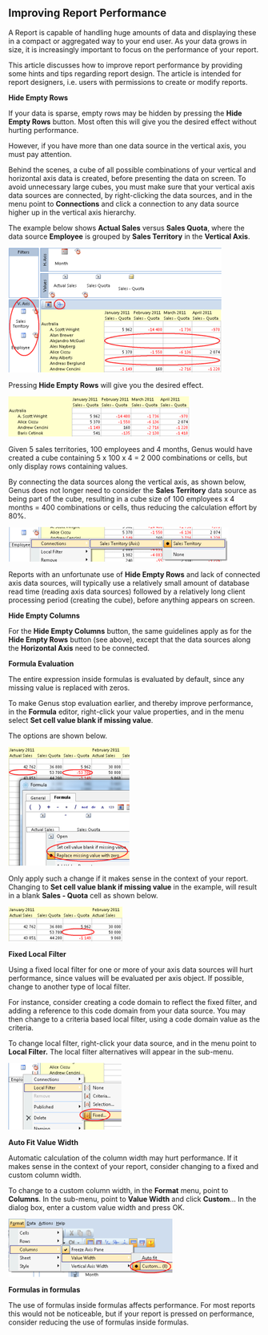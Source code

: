 ## Improving Report Performance

A Report is capable of handling huge amounts of data and displaying these in a compact or aggregated way to your end user. As your data grows in size, it is increasingly important to focus on the performance of your report.

This article discusses how to improve report performance by providing some hints and tips regarding report design. The article is intended for report designers, i.e. users with permissions to create or modify reports.

**Hide Empty Rows**

If your data is sparse, empty rows may be hidden by pressing the **Hide Empty Rows** button. Most often this will give you the desired effect without hurting performance.

However, if you have more than one data source in the vertical axis, you must pay attention.

Behind the scenes, a cube of all possible combinations of your vertical and horizontal axis data is created, before presenting the data on screen. To avoid unnecessary large cubes, you must make sure that your vertical axis data sources are connected, by right-clicking the data sources, and in the menu point to **Connections** and click a connection to any data source higher up in the vertical axis hierarchy.

The example below shows **Actual Sales** versus **Sales Quota**, where the data source **Employee** is grouped by **Sales Territory** in the **Vertical Axis**.

![IDEFE332B600C244BB.ID591062879A504A8D.png](media/IDEFE332B600C244BB.ID591062879A504A8D.png)

Pressing **Hide Empty Rows** will give you the desired effect.

![IDEFE332B600C244BB.IDFF2DE98A383B412C.png](media/IDEFE332B600C244BB.IDFF2DE98A383B412C.png)

Given 5 sales territories, 100 employees and 4 months, Genus would have created a cube containing 5 x 100 x 4 = 2 000 combinations or cells, but only display rows containing values.

By connecting the data sources along the vertical axis, as shown below, Genus does not longer need to consider the **Sales Territory** data source as being part of the cube, resulting in a cube size of 100 employees x 4 months = 400 combinations or cells, thus reducing the calculation effort by 80%.

![IDEFE332B600C244BB.ID4EAAE89C15BB4F81.png](media/IDEFE332B600C244BB.ID4EAAE89C15BB4F81.png)

Reports with an unfortunate use of **Hide Empty Rows** and lack of connected axis data sources, will typically use a relatively small amount of database read time (reading axis data sources) followed by a relatively long client processing period (creating the cube), before anything appears on screen.

**Hide Empty Columns**

For the **Hide Empty Columns** button, the same guidelines apply as for the **Hide Empty Rows** button (see above), except that the data sources along the **Horizontal Axis** need to be connected.

**Formula Evaluation**

The entire expression inside formulas is evaluated by default, since any missing value is replaced with zeros.

To make Genus stop evaluation earlier, and thereby improve performance, in the **Formula** editor, right-click your value properties, and in the menu select **Set cell value blank if missing value**.

The options are shown below.

![IDEFE332B600C244BB.ID682A80A9A7BC4B1F.png](media/IDEFE332B600C244BB.ID682A80A9A7BC4B1F.png)

Only apply such a change if it makes sense in the context of your report. Changing to **Set cell value blank if missing value** in the example, will result in a blank **Sales - Quota** cell as shown below.

![IDEFE332B600C244BB.ID84D3B8E656404365.png](media/IDEFE332B600C244BB.ID84D3B8E656404365.png)

**Fixed Local Filter**

Using a fixed local filter for one or more of your axis data sources will hurt performance, since values will be evaluated per axis object. If possible, change to another type of local filter.

For instance, consider creating a code domain to reflect the fixed filter, and adding a reference to this code domain from your data source. You may then change to a criteria based local filter, using a code domain value as the criteria.

To change local filter, right-click your data source, and in the menu point to **Local Filter.** The local filter alternatives will appear in the sub-menu.

![IDEFE332B600C244BB.ID7A5846AC1B1D4115.png](media/IDEFE332B600C244BB.ID7A5846AC1B1D4115.png)

**Auto Fit Value Width**

Automatic calculation of the column width may hurt performance. If it makes sense in the context of your report, consider changing to a fixed and custom column width.

To change to a custom column width, in the **Format** menu, point to **Columns**. In the sub-menu, point to **Value Width** and click **Custom**... In the dialog box, enter a custom value width and press OK.

![IDEFE332B600C244BB.IDBF7DC694E9664AC5.png](media/IDEFE332B600C244BB.IDBF7DC694E9664AC5.png)

**Formulas in formulas**

The use of formulas inside formulas affects performance. For most reports this would not be noticeable, but if your report is pressed on performance, consider reducing the use of formulas inside formulas.
